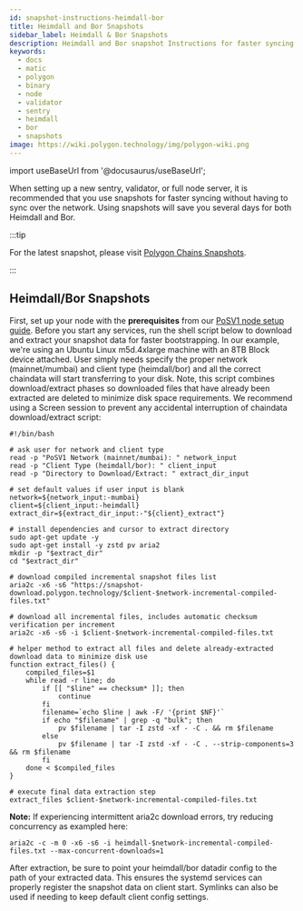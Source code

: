 ```yaml
---
id: snapshot-instructions-heimdall-bor
title: Heimdall and Bor Snapshots
sidebar_label: Heimdall & Bor Snapshots
description: Heimdall and Bor snapshot Instructions for faster syncing.
keywords:
  - docs
  - matic
  - polygon
  - binary
  - node
  - validator
  - sentry
  - heimdall
  - bor
  - snapshots
image: https://wiki.polygon.technology/img/polygon-wiki.png
---
```


import useBaseUrl from '@docusaurus/useBaseUrl';

When setting up a new sentry, validator, or full node server, it is recommended that you use snapshots for faster syncing without having to sync over the network. Using snapshots will save you several days for both Heimdall and Bor.

:::tip

For the latest snapshot, please visit [<ins>Polygon Chains Snapshots</ins>](https://snapshot.polygon.technology/).

:::

## Heimdall/Bor Snapshots

First, set up your node with the **prerequisites** from our [PoSV1 node setup guide](https://wiki.polygon.technology/docs/operate/full-node-binaries/). Before you start any services, run the shell script below to download and extract your snapshot data for faster bootstrapping. In our example, we're using an Ubuntu Linux m5d.4xlarge machine with an 8TB Block device attached. User simply needs specify 
the proper network (mainnet/mumbai) and client type (heimdall/bor) and all the correct chaindata will start transferring to your disk. Note, this script combines download/extract phases so downloaded files that have already been extracted are deleted to minimize disk space requirements. We recommend using a Screen session to prevent any accidental interruption of chaindata download/extract script:

```
#!/bin/bash

# ask user for network and client type
read -p "PoSV1 Network (mainnet/mumbai): " network_input
read -p "Client Type (heimdall/bor): " client_input
read -p "Directory to Download/Extract: " extract_dir_input

# set default values if user input is blank
network=${network_input:-mumbai}
client=${client_input:-heimdall}
extract_dir=${extract_dir_input:-"${client}_extract"}

# install dependencies and cursor to extract directory
sudo apt-get update -y
sudo apt-get install -y zstd pv aria2
mkdir -p "$extract_dir"
cd "$extract_dir"

# download compiled incremental snapshot files list
aria2c -x6 -s6 "https://snapshot-download.polygon.technology/$client-$network-incremental-compiled-files.txt"

# download all incremental files, includes automatic checksum verification per increment
aria2c -x6 -s6 -i $client-$network-incremental-compiled-files.txt

# helper method to extract all files and delete already-extracted download data to minimize disk use
function extract_files() {
    compiled_files=$1
    while read -r line; do
        if [[ "$line" == checksum* ]]; then
            continue
        fi
        filename=`echo $line | awk -F/ '{print $NF}'`
        if echo "$filename" | grep -q "bulk"; then
            pv $filename | tar -I zstd -xf - -C . && rm $filename
        else
            pv $filename | tar -I zstd -xf - -C . --strip-components=3 && rm $filename
        fi
    done < $compiled_files
}

# execute final data extraction step
extract_files $client-$network-incremental-compiled-files.txt
```

**Note:** If experiencing intermittent aria2c download errors, try reducing concurrency as exampled here:
```
aria2c -c -m 0 -x6 -s6 -i heimdall-$network-incremental-compiled-files.txt --max-concurrent-downloads=1
```

After extraction, be sure to point your heimdall/bor datadir config to the path of your extracted data. 
This ensures the systemd services can properly register the snapshot data on client start. 
Symlinks can also be used if needing to keep default client config settings.
